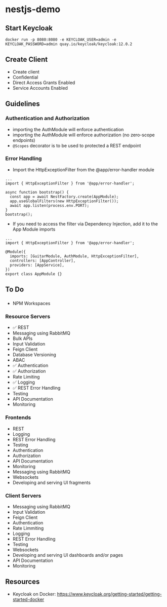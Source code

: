 # nestjs-demo

## Start Keycloak

```
docker run -p 8080:8080 -e KEYCLOAK_USER=admin -e KEYCLOAK_PASSWORD=admin quay.io/keycloak/keycloak:12.0.2
```

## Create Client

- Create client
- Confidential
- Direct Access Grants Enabled
- Service Accounts Enabled

## Guidelines

### Authentication and Authorization

- importing the AuthModule will enforce authentication
- importing the AuthModule will enforce authorization (no zero-scope endpoints)
- `@Scopes` decorator is to be used to protected a REST endpoint

### Error Handling

- Import the HttpExceptionFilter from the @app/error-handler module

```
...
import { HttpExceptionFilter } from '@app/error-handler';

async function bootstrap() {
  const app = await NestFactory.create(AppModule);
  app.useGlobalFilters(new HttpExceptionFilter());
  await app.listen(process.env.PORT);
}
bootstrap();
```

- If you need to access the filter via Dependency Injection, add it to the App Module imports

```
...
import { HttpExceptionFilter } from '@app/error-handler';

@Module({
  imports: [GuitarModule, AuthModule, HttpExceptionFilter],
  controllers: [AppController],
  providers: [AppService],
})
export class AppModule {}
```

## To Do

###

- NPM Workspaces

### Resource Servers

- ✅ REST
- Messaging using RabbitMQ
- Bulk APIs
- Input Validation
- Feign Client
- Database Versioning
- ABAC
- ✅ Authentication
- ✅ Authorization
- Rate Limiting
- ✅ Logging
- ✅ REST Error Handling
- Testing
- API Documentation
- Monitoring

### Frontends

- REST
- Logging
- REST Error Handling
- Testing
- Authentication
- Authorization
- API Documentation
- Monitoring
- Messaging using RabbitMQ
- Websockets
- Developing and serving UI fragments

### Client Servers

- Messaging using RabbitMQ
- Input Validation
- Feign Client
- Authentication
- Rate Limmiting
- Logging
- REST Error Handling
- Testing
- Websockets
- Developing and serving UI dashboards and/or pages
- API Documentation
- Monitoring

## Resources

- Keycloak on Docker: https://www.keycloak.org/getting-started/getting-started-docker
